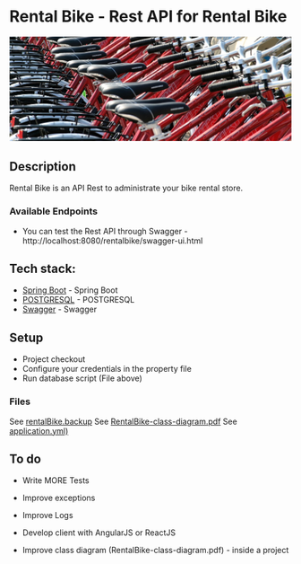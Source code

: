 # Rental Bike - Rest API for Rental Bike

![header](https://github.com/retamalesn/rentalBike/blob/master/src/main/resources/static/images/header.jpg)

## Description

Rental Bike is an API Rest to administrate your bike rental store.

### Available Endpoints

  - You can test the Rest API through Swagger - http://localhost:8080/rentalbike/swagger-ui.html 

## Tech stack:

* [Spring Boot] - Spring Boot
* [POSTGRESQL] - POSTGRESQL
* [Swagger] - Swagger

## Setup

  - Project checkout
  - Configure your credentials in the property file
  - Run database script (File above)
 
### Files
  See [rentalBike.backup](https://github.com/retamalesn/rentalBike/blob/master/src/main/resources/static/Diagrams/rentalBike.backup)
    See [RentalBike-class-diagram.pdf](https://github.com/retamalesn/rentalBike/blob/master/src/main/resources/static/Diagrams/RentalBike-class-diagram.pdf)
    See [application.yml)](https://github.com/retamalesn/rentalBike/blob/master/src/main/resources/application.yml)

## To do

 - Write MORE Tests
 - Improve exceptions
 - Improve Logs
 - Develop client with AngularJS or ReactJS
 - Improve class diagram (RentalBike-class-diagram.pdf) - inside a project

   [Spring Boot]: <https://spring.io/projects/spring-boot>
   [POSTGRESQL]: <https://www.postgresql.org/>
   [Swagger]: <https://swagger.io/>


